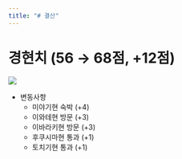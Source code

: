 ```yaml
---
title: "# 결산"
---
```


# 경현치 (56 → 68점, +12점)

![](https://kkni.snack.studio/image/00340013103444000000114114423000241014041300000.svg)

* 변동사항
  * 미야기현 숙박 (+4)
  * 이와테현 방문 (+3)
  * 이바라키현 방문 (+3)
  * 후쿠시마현 통과 (+1)
  * 토치기현 통과 (+1)
